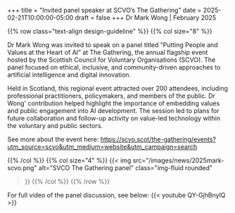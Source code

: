 +++
title = "Invited panel speaker at SCVO’s The Gathering"
date = 2025-02-21T10:00:00-05:00
draft = false
+++
Dr Mark Wong | February 2025

{{% row class="text-align design-guideline" %}}
{{% col size="8" %}}


Dr Mark Wong was invited to speak on a panel titled “Putting People and Values at the Heart of AI” at The Gathering, the annual flagship event hosted by the Scottish Council for Voluntary Organisations (SCVO). The panel focused on ethical, inclusive, and community-driven approaches to artificial intelligence and digital innovation.

Held in Scotland, this regional event attracted over 200 attendees, including professional practitioners, policymakers, and members of the public. Dr Wong' contribution helped highlight the importance of embedding values and public engagement into AI development. The session led to plans for future collaboration and follow-up activity on value-led technology within the voluntary and public sectors.

See more about the event here: https://scvo.scot/the-gathering/events?utm_source=scvo&utm_medium=website&utm_campaign=search


{{% /col %}}
{{% col size="4" %}}
{{< img
src="/images/news/2025mark-scvo.png"
alt="SVCO The Gathering panel"
class="img-fluid rounded"
>}}
{{% /col %}}
{{% /row %}}

For full video of the panel discussion, see below:
{{< youtube QY-GjhBnylQ >}}


